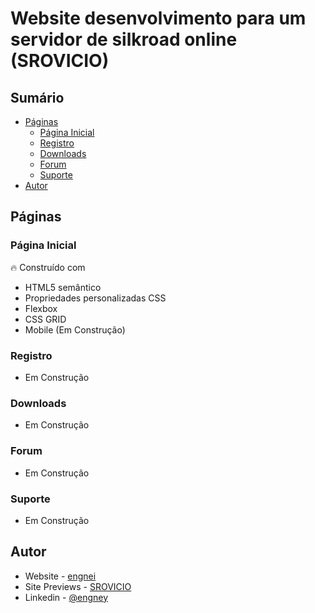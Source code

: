 # Website desenvolvimento para um servidor de silkroad online (SROVICIO)

## Sumário

- [Páginas](#Páginas)
  - [Página Inicial](#Página-Inicial)
  - [Registro](#Registro)
  - [Downloads](#Downloads)
  - [Forum](#Forum)
  - [Suporte](#Suporte)
- [Autor](#Autor)

## Páginas

### Página Inicial

🔥 Construído com

- HTML5 semântico
- Propriedades personalizadas CSS
- Flexbox
- CSS GRID
- Mobile (Em Construção)

### Registro

- Em Construção

### Downloads

- Em Construção

### Forum

- Em Construção

### Suporte

- Em Construção

## Autor

- Website - [engnei](https://www.engnei.com.br)
- Site Previews - [SROVICIO](https://neirander.github.io/SROVICIO/)
- Linkedin - [@engney](https://www.linkedin.com/in/engney/)
